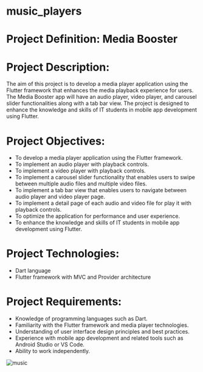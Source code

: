 # music_players
# Project Definition: Media Booster

# Project Description:
The aim of this project is to develop a media player application using the Flutter framework that enhances the media playback experience for users. The Media Booster app will have an audio
player, video player, and carousel slider functionalities along with a tab bar view. The project is designed to enhance the knowledge and skills of IT students in mobile app development using Flutter.

# Project Objectives:
- To develop a media player application using the Flutter framework.
- To implement an audio player with playback controls.
- To implement a video player with playback controls.
- To implement a carousel slider functionality that enables users to swipe between multiple audio files and multiple video files.
- To implement a tab bar view that enables users to navigate between audio player and video player page.
- To implement a detail page of each audio and video file for play it with playback controls.
- To optimize the application for performance and user experience.
- To enhance the knowledge and skills of IT students in mobile app development using Flutter.
  
# Project Technologies:
- Dart language
- Flutter framework with MVC and Provider architecture

  
# Project Requirements:
- Knowledge of programming languages such as Dart.
- Familiarity with the Flutter framework and media player technologies.
- Understanding of user interface design principles and best practices.
- Experience with mobile app development and related tools such as Android Studio or VS Code.
- Ability to work independently.

  
![music](https://github.com/MeetPatel510/music_player/assets/124903131/72e4ebd6-9fed-4fff-8f48-76bfe05336c3)
